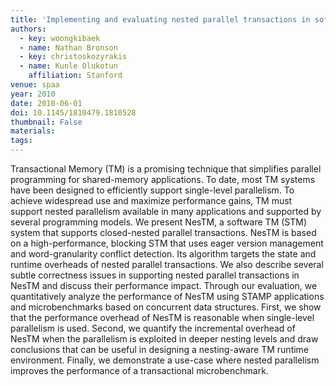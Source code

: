```yaml
---
title: 'Implementing and evaluating nested parallel transactions in software transactional memory'
authors:
  - key: woongkibaek
  - name: Nathan Bronson
  - key: christoskozyrakis
  - name: Kunle Olukotun
    affiliation: Stanford
venue: spaa
year: 2010
date: 2010-06-01
doi: 10.1145/1810479.1810528
thumbnail: False
materials:
tags:
---
```

Transactional Memory (TM) is a promising technique that simplifies parallel programming for shared-memory applications. To date, most TM systems have been designed to efficiently support single-level parallelism. To achieve widespread use and maximize performance gains, TM must support nested parallelism available in many applications and supported by several programming models.
We present NesTM, a software TM (STM) system that supports closed-nested parallel transactions. NesTM is based on a high-performance, blocking STM that uses eager version management and word-granularity conflict detection. Its algorithm targets the state and runtime overheads of nested parallel transactions. We also describe several subtle correctness issues in supporting nested parallel transactions in NesTM and discuss their performance impact.
Through our evaluation, we quantitatively analyze the performance of NesTM using STAMP applications and microbenchmarks based on concurrent data structures. First, we show that the performance overhead of NesTM is reasonable when single-level parallelism is used. Second, we quantify the incremental overhead of NesTM when the parallelism is exploited in deeper nesting levels and draw conclusions that can be useful in designing a nesting-aware TM runtime environment. Finally, we demonstrate a use-case where nested parallelism improves the performance of a transactional microbenchmark.
